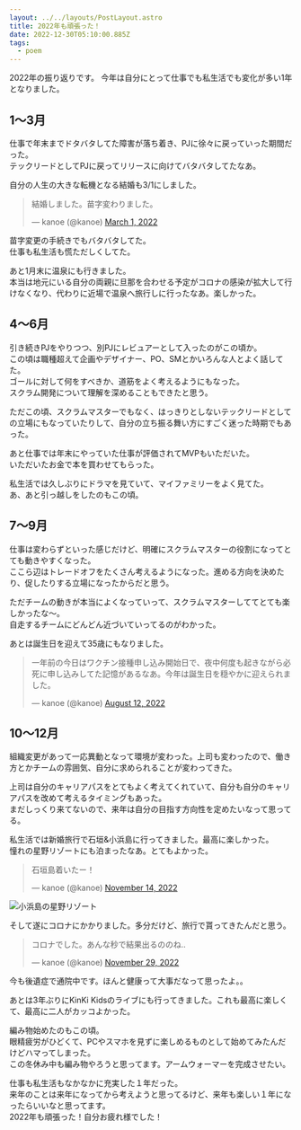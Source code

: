 ```yaml
---
layout: ../../layouts/PostLayout.astro
title: 2022年も頑張った！
date: 2022-12-30T05:10:00.885Z
tags:
  - poem
---
```

2022年の振り返りです。
今年は自分にとって仕事でも私生活でも変化が多い1年となりました。

## 1〜3月

仕事で年末までドタバタしてた障害が落ち着き、PJに徐々に戻っていった期間だった。\
テックリードとしてPJに戻ってリリースに向けてバタバタしてたなあ。

自分の人生の大きな転機となる結婚も3/1にしました。

<blockquote class="twitter-tweet"><p lang="ja" dir="ltr">結婚しました。苗字変わりました。</p>&mdash; kanoe (@kanoe) <a href="https://twitter.com/kanoe/status/1498505975514337287?ref_src=twsrc%5Etfw">March 1, 2022</a></blockquote> <script async src="https://platform.twitter.com/widgets.js" charset="utf-8"></script>

苗字変更の手続きでもバタバタしてた。  
仕事も私生活も慌ただしくしてた。

あと1月末に温泉にも行きました。  
本当は地元にいる自分の両親に旦那を合わせる予定がコロナの感染が拡大して行けなくなり、代わりに近場で温泉へ旅行しに行ったなあ。楽しかった。

## 4〜6月

引き続きPJをやりつつ、別PJにレビュアーとして入ったのがこの頃か。\
この頃は職種超えて企画やデザイナー、PO、SMとかいろんな人とよく話してた。  
ゴールに対して何をすべきか、道筋をよく考えるようにもなった。  
スクラム開発について理解を深めることもできたと思う。

ただこの頃、スクラムマスターでもなく、はっきりとしないテックリードとしての立場にもなっていたりして、自分の立ち振る舞い方にすごく迷った時期でもあった。

あと仕事では年末にやっていた仕事が評価されてMVPもいただいた。  
いただいたお金で本を買わせてもらった。

私生活では久しぶりにドラマを見ていて、マイファミリーをよく見てた。  
あ、あと引っ越しをしたのもこの頃。

## 7〜9月

仕事は変わらずといった感じだけど、明確にスクラムマスターの役割になってとても動きやすくなった。  
ここら辺はトレードオフをたくさん考えるようになった。進める方向を決めたり、促したりする立場になったからだと思う。

ただチームの動きが本当によくなっていって、スクラムマスターしててとても楽しかったな〜。  
自走するチームにどんどん近づいていってるのがわかった。

あとは誕生日を迎えて35歳にもなりました。

<blockquote class="twitter-tweet"><p lang="ja" dir="ltr">一年前の今日はワクチン接種申し込み開始日で、夜中何度も起きながら必死に申し込みしてた記憶があるなあ。今年は誕生日を穏やかに迎えられました。</p>&mdash; kanoe (@kanoe) <a href="https://twitter.com/kanoe/status/1557956691370450944?ref_src=twsrc%5Etfw">August 12, 2022</a></blockquote> <script async src="https://platform.twitter.com/widgets.js" charset="utf-8"></script>

## 10〜12月

組織変更があって一応異動となって環境が変わった。上司も変わったので、働き方とかチームの雰囲気、自分に求められることが変わってきた。

上司は自分のキャリアパスをとてもよく考えてくれていて、自分も自分のキャリアパスを改めて考えるタイミングもあった。  
まだしっくり来てないので、来年は自分の目指す方向性を定めたいなって思ってる。

私生活では新婚旅行で石垣&小浜島に行ってきました。最高に楽しかった。  
憧れの星野リゾートにも泊まったなあ。とてもよかった。

<blockquote class="twitter-tweet"><p lang="ja" dir="ltr">石垣島着いたー！</p>&mdash; kanoe (@kanoe) <a href="https://twitter.com/kanoe/status/1592116126439608321?ref_src=twsrc%5Etfw">November 14, 2022</a></blockquote> <script async src="https://platform.twitter.com/widgets.js" charset="utf-8"></script>


![小浜島の星野リゾート](/public/assets/images/blog/2022-11-15_16-18-10_510.jpeg)


そして遂にコロナにかかりました。多分だけど、旅行で貰ってきたんだと思う。

<blockquote class="twitter-tweet"><p lang="ja" dir="ltr">コロナでした。あんな秒で結果出るののね‥</p>&mdash; kanoe (@kanoe) <a href="https://twitter.com/kanoe/status/1597420464422649857?ref_src=twsrc%5Etfw">November 29, 2022</a></blockquote> <script async src="https://platform.twitter.com/widgets.js" charset="utf-8"></script>

今も後遺症で通院中です。ほんと健康って大事だなって思ったよ。。

あとは3年ぶりにKinKi Kidsのライブにも行ってきました。これも最高に楽しくて、最高に二人がカッコよかった。

編み物始めたのもこの頃。  
眼精疲労がひどくて、PCやスマホを見ずに楽しめるものとして始めてみたんだけどハマってしまった。  
この冬休み中も編み物やろうと思ってます。アームウォーマーを完成させたい。


仕事も私生活もなかなかに充実した１年だった。  
来年のことは来年になってから考えようと思ってるけど、来年も楽しい１年になったらいいなと思ってます。  
2022年も頑張った！自分お疲れ様でした！
